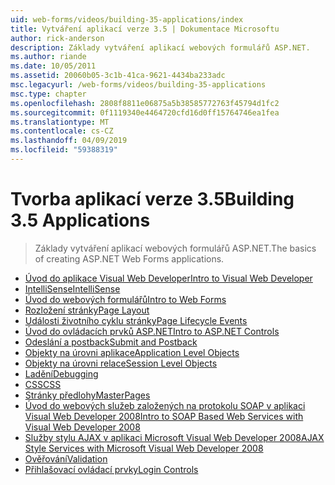 ```yaml
---
uid: web-forms/videos/building-35-applications/index
title: Vytváření aplikací verze 3.5 | Dokumentace Microsoftu
author: rick-anderson
description: Základy vytváření aplikací webových formulářů ASP.NET.
ms.author: riande
ms.date: 10/05/2011
ms.assetid: 20060b05-3c1b-41ca-9621-4434ba233adc
msc.legacyurl: /web-forms/videos/building-35-applications
msc.type: chapter
ms.openlocfilehash: 2808f8811e06875a5b38585772763f45794d1fc2
ms.sourcegitcommit: 0f1119340e4464720cfd16d0ff15764746ea1fea
ms.translationtype: MT
ms.contentlocale: cs-CZ
ms.lasthandoff: 04/09/2019
ms.locfileid: "59388319"
---
```

# <a name="building-35-applications"></a><span data-ttu-id="afa62-103">Tvorba aplikací verze 3.5</span><span class="sxs-lookup"><span data-stu-id="afa62-103">Building 3.5 Applications</span></span>

> <span data-ttu-id="afa62-104">Základy vytváření aplikací webových formulářů ASP.NET.</span><span class="sxs-lookup"><span data-stu-id="afa62-104">The basics of creating ASP.NET Web Forms applications.</span></span>


- [<span data-ttu-id="afa62-105">Úvod do aplikace Visual Web Developer</span><span class="sxs-lookup"><span data-stu-id="afa62-105">Intro to Visual Web Developer</span></span>](intro-to-visual-web-developer.md)
- [<span data-ttu-id="afa62-106">IntelliSense</span><span class="sxs-lookup"><span data-stu-id="afa62-106">IntelliSense</span></span>](intellisense.md)
- [<span data-ttu-id="afa62-107">Úvod do webových formulářů</span><span class="sxs-lookup"><span data-stu-id="afa62-107">Intro to Web Forms</span></span>](intro-to-web-forms.md)
- [<span data-ttu-id="afa62-108">Rozložení stránky</span><span class="sxs-lookup"><span data-stu-id="afa62-108">Page Layout</span></span>](page-layout.md)
- [<span data-ttu-id="afa62-109">Události životního cyklu stránky</span><span class="sxs-lookup"><span data-stu-id="afa62-109">Page Lifecycle Events</span></span>](page-lifecycle-events.md)
- [<span data-ttu-id="afa62-110">Úvod do ovládacích prvků ASP.NET</span><span class="sxs-lookup"><span data-stu-id="afa62-110">Intro to ASP.NET Controls</span></span>](intro-to-aspnet-controls.md)
- [<span data-ttu-id="afa62-111">Odeslání a postback</span><span class="sxs-lookup"><span data-stu-id="afa62-111">Submit and Postback</span></span>](submit-and-postback.md)
- [<span data-ttu-id="afa62-112">Objekty na úrovni aplikace</span><span class="sxs-lookup"><span data-stu-id="afa62-112">Application Level Objects</span></span>](application-level-objects.md)
- [<span data-ttu-id="afa62-113">Objekty na úrovni relace</span><span class="sxs-lookup"><span data-stu-id="afa62-113">Session Level Objects</span></span>](session-level-objects.md)
- [<span data-ttu-id="afa62-114">Ladění</span><span class="sxs-lookup"><span data-stu-id="afa62-114">Debugging</span></span>](debugging.md)
- [<span data-ttu-id="afa62-115">CSS</span><span class="sxs-lookup"><span data-stu-id="afa62-115">CSS</span></span>](css.md)
- [<span data-ttu-id="afa62-116">Stránky předlohy</span><span class="sxs-lookup"><span data-stu-id="afa62-116">MasterPages</span></span>](masterpages.md)
- [<span data-ttu-id="afa62-117">Úvod do webových služeb založených na protokolu SOAP v aplikaci Visual Web Developer 2008</span><span class="sxs-lookup"><span data-stu-id="afa62-117">Intro to SOAP Based Web Services with Visual Web Developer 2008</span></span>](an-introduction-to-soap-based-web-services-with-visual-web-developer-2008.md)
- [<span data-ttu-id="afa62-118">Služby stylu AJAX v aplikaci Microsoft Visual Web Developer 2008</span><span class="sxs-lookup"><span data-stu-id="afa62-118">AJAX Style Services with Microsoft Visual Web Developer 2008</span></span>](ajax-style-services-with-microsoft-visual-web-developer-2008.md)
- [<span data-ttu-id="afa62-119">Ověřování</span><span class="sxs-lookup"><span data-stu-id="afa62-119">Validation</span></span>](validation.md)
- [<span data-ttu-id="afa62-120">Přihlašovací ovládací prvky</span><span class="sxs-lookup"><span data-stu-id="afa62-120">Login Controls</span></span>](login-controls.md)

